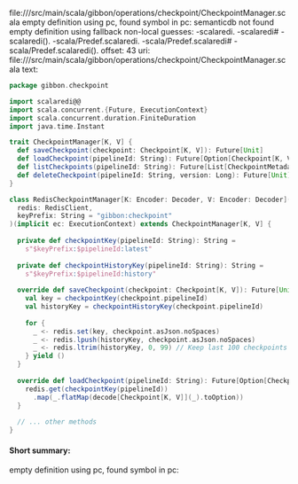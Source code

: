 file://<WORKSPACE>/src/main/scala/gibbon/operations/checkpoint/CheckpointManager.scala
empty definition using pc, found symbol in pc: 
semanticdb not found
empty definition using fallback
non-local guesses:
	 -scalaredi.
	 -scalaredi#
	 -scalaredi().
	 -scala/Predef.scalaredi.
	 -scala/Predef.scalaredi#
	 -scala/Predef.scalaredi().
offset: 43
uri: file://<WORKSPACE>/src/main/scala/gibbon/operations/checkpoint/CheckpointManager.scala
text:
```scala
package gibbon.checkpoint

import scalaredi@@
import scala.concurrent.{Future, ExecutionContext}
import scala.concurrent.duration.FiniteDuration
import java.time.Instant

trait CheckpointManager[K, V] {
  def saveCheckpoint(checkpoint: Checkpoint[K, V]): Future[Unit]
  def loadCheckpoint(pipelineId: String): Future[Option[Checkpoint[K, V]]]
  def listCheckpoints(pipelineId: String): Future[List[CheckpointMetadata]]
  def deleteCheckpoint(pipelineId: String, version: Long): Future[Unit]
}

class RedisCheckpointManager[K: Encoder: Decoder, V: Encoder: Decoder](
  redis: RedisClient,
  keyPrefix: String = "gibbon:checkpoint"
)(implicit ec: ExecutionContext) extends CheckpointManager[K, V] {
  
  private def checkpointKey(pipelineId: String): String = 
    s"$keyPrefix:$pipelineId:latest"
  
  private def checkpointHistoryKey(pipelineId: String): String = 
    s"$keyPrefix:$pipelineId:history"
  
  override def saveCheckpoint(checkpoint: Checkpoint[K, V]): Future[Unit] = {
    val key = checkpointKey(checkpoint.pipelineId)
    val historyKey = checkpointHistoryKey(checkpoint.pipelineId)
    
    for {
      _ <- redis.set(key, checkpoint.asJson.noSpaces)
      _ <- redis.lpush(historyKey, checkpoint.asJson.noSpaces)
      _ <- redis.ltrim(historyKey, 0, 99) // Keep last 100 checkpoints
    } yield ()
  }
  
  override def loadCheckpoint(pipelineId: String): Future[Option[Checkpoint[K, V]]] = {
    redis.get(checkpointKey(pipelineId))
      .map(_.flatMap(decode[Checkpoint[K, V]](_).toOption))
  }
  
  // ... other methods
}
```


#### Short summary: 

empty definition using pc, found symbol in pc: 